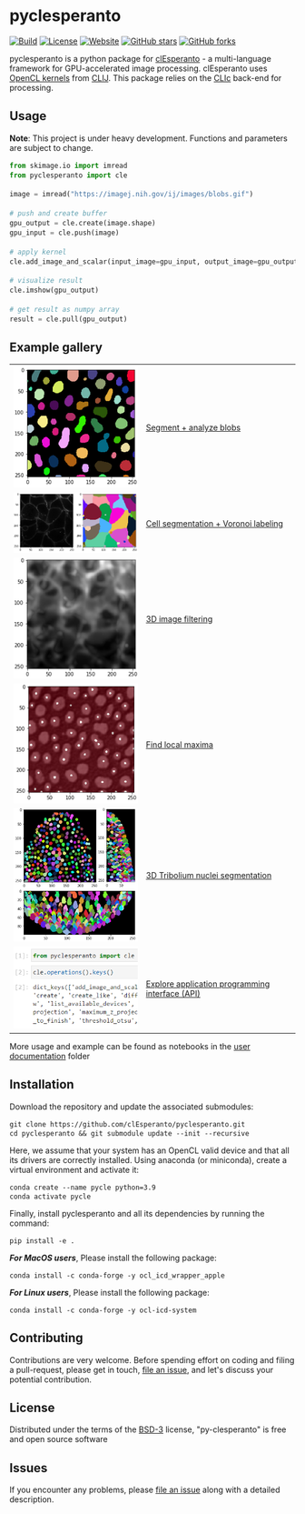 # pyclesperanto
[![Build](https://github.com/clEsperanto/pyclesperanto/actions/workflows/build_and_deploy.yml/badge.svg)](https://github.com/clEsperanto/pyclesperanto/actions/workflows/build_and_deploy.yml)
[![License](https://img.shields.io/badge/license-BSD-informational)](https://github.com/clEsperanto/pyclesperanto/blob/main/LICENSE)
[![Website](https://img.shields.io/website?url=http%3A%2F%2Fclesperanto.net)](http://clesperanto.net)
[![GitHub stars](https://img.shields.io/github/stars/clEsperanto/pyclesperanto?style=social)](https://github.com/clEsperanto/pyclesperanto)
[![GitHub forks](https://img.shields.io/github/forks/clEsperanto/pyclesperanto?style=social)](https://github.com/clEsperanto/pyclesperanto)

pyclesperanto is a python package for [clEsperanto](http://clesperanto.net/) - a multi-language framework for GPU-accelerated image processing.
clEsperanto uses [OpenCL kernels](https://github.com/clEsperanto/clij-opencl-kernels/tree/development/src/main/java/net/haesleinhuepf/clij/kernels) from [CLIJ](http://clij.github.io/).
This package relies on the [CLIc](https://github.com/clEsperanto/CLIc_prototype) back-end for processing.

## Usage

**Note**: This project is under heavy development. Functions and parameters are subject to change.

```python
from skimage.io import imread
from pyclesperanto import cle

image = imread("https://imagej.nih.gov/ij/images/blobs.gif")

# push and create buffer
gpu_output = cle.create(image.shape)
gpu_input = cle.push(image)

# apply kernel
cle.add_image_and_scalar(input_image=gpu_input, output_image=gpu_output, scalar=100)

# visualize result
cle.imshow(gpu_output)

# get result as numpy array
result = cle.pull(gpu_output)
```

## Example gallery 

<table border="0">

<tr><td>
<img src="user_docs/images/labeled_blobs.png" width="300"/>
</td><td>

[Segment + analyze blobs](user_docs/process_blobs.ipynb)

</td></tr>

<tr><td>
<img src="user_docs/images/cell_segmentation.png" width="300"/>
</td><td>

[Cell segmentation + Voronoi labeling](user_docs/cell_segmentation.ipynb)

</td></tr>

<tr><td>
<img src="user_docs/images/image_filtering.png" width="300"/>
</td><td>

[3D image filtering](user_docs/image_filtering.ipynb)

</td></tr>


<tr><td>
<img src="user_docs/images/find_local_maxima.png" width="300"/>
</td><td>

[Find local maxima](user_docs/find_local_maxima.ipynb)

</td></tr>

<tr><td>
<img src="user_docs/images/tribolium3d_segmentation.png" width="300"/>
</td><td>

[3D Tribolium nuclei segmentation](user_docs/process_tribolium.ipynb)

</td></tr>

<tr><td>
<img src="user_docs/images/explore_API.png" width="300"/>
</td><td>

[Explore application programming interface (API)](user_docs/explore_API.ipynb)

</td></tr>



<!--
<tr><td>

<img src="user_docs/images/multi-gpu.png" width="300"/>

</td><td>

[Multi-GPU developer_docs](user_docs/multi_gpu_demo.ipynb)

</td></tr>
-->
</table>


More usage and example can be found as notebooks in the [user documentation](./user_docs) folder

## Installation

Download the repository and update the associated submodules:
```
git clone https://github.com/clEsperanto/pyclesperanto.git
cd pyclesperanto && git submodule update --init --recursive
```

Here, we assume that your system has an OpenCL valid device and that all its drivers are correctly installed.
Using anaconda (or miniconda), create a virtual environment and activate it:
```
conda create --name pycle python=3.9
conda activate pycle
```
Finally, install pyclesperanto and all its dependencies by running the command:
```
pip install -e .
```

***For MacOS users***, Please install the following package:
```
conda install -c conda-forge -y ocl_icd_wrapper_apple
```

***For Linux users***, Please install the following package:
```
conda install -c conda-forge -y ocl-icd-system
```

## Contributing

Contributions are very welcome. Before spending effort on coding and filing a pull-request, please get in touch, 
[file an issue], and let's discuss your potential contribution.

## License

Distributed under the terms of the [BSD-3] license,
"py-clesperanto" is free and open source software

## Issues

If you encounter any problems, please [file an issue] along with a detailed description.

[BSD-3]: http://opensource.org/licenses/BSD-3-Clause
[file an issue]: https://github.com/clEsperanto/pyclesperanto/issues
